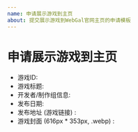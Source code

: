```yaml
---
name: 申请展示游戏到主页
about: 提交展示游戏到WebGal官网主页的申请模板
---
```


# 申请展示游戏到主页

- 游戏ID: 
- 游戏标题: 
- 开发者/制作组信息: 
- 发布日期: 
- 发布地址 (游戏链接) : 
- 游戏封面 (616px * 353px, .webp) : 